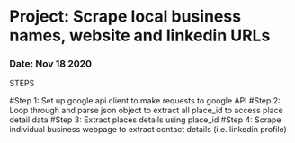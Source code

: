 # Project: Scrape local business names, website and linkedin URLs
### Date: Nov 18 2020

STEPS

#Step 1: Set up google api client to make requests to google API
#Step 2: Loop through and parse json object to extract all place_id to access place detail data
#Step 3: Extract places details using place_id
#Step 4: Scrape individual business webpage to extract contact details (i.e. linkedin profile)
